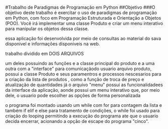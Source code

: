 #Trabalho de Paradigmas de Programação em Python 
##Objetivo 
###O objetivo deste trabalho é exercitar o uso de paradigmas de programação em Python, 
com foco em Programação Estruturada e Orientação a Objetos (POO). Você irá 
implementar uma classe Produto e criar um menu interativo para manipular os objetos 
dessa classe. 

essa aplicação foi desenvolvida por meio de consultas ao material do sava disponivel e informações disponiveis na web.

trabalho dividido em DOIS ARQUIVOS

um deles possuindo as funções e a classe principal do produto e a uma outra com a "interface" para comunicaçãodo usuario
arquivo produto, possui a classe Produto e seus paramentros e processos nescesarios para a criação da lista de produtos , como a função de troca de preço e atualização de quantidades
já o arquivo "menu" possui as funcionalidadees da interface da aplicação, aonde possui um menu interativo que, por meio dele, o usuario pode escolher as opções de forma personalizada

o programa foi montado usando um while com for para contagem da lista e também if elif e else para tratamento de condições, o while foi usado para criação do looping permitindo a execução do programa ate que o usuario decida encerrar, acionando a opção de escape do programa "cinco".
